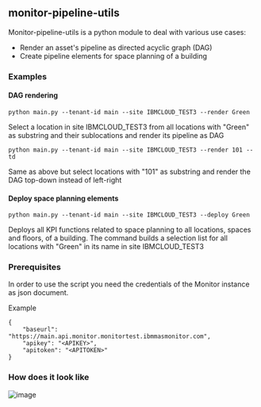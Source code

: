 ## monitor-pipeline-utils

Monitor-pipeline-utils is a python module to deal with various use cases:

* Render an asset's pipeline as directed acyclic graph (DAG)
* Create pipeline elements for space planning of a building

### Examples

#### DAG rendering

`python main.py --tenant-id main --site IBMCLOUD_TEST3 --render Green`

Select a location in site IBMCLOUD_TEST3 from all locations with "Green" as substring and their sublocations and render its pipeline as DAG

`python main.py --tenant-id main --site IBMCLOUD_TEST3 --render 101 --td`

Same as above but select locations with "101" as substring and render the DAG top-down instead of left-right

#### Deploy space planning elements

`python main.py --tenant-id main --site IBMCLOUD_TEST3 --deploy Green`

Deploys all KPI functions related to space planning to all locations, spaces and floors, of a building.
The command builds a selection list for all locations with "Green" in its name in site IBMCLOUD_TEST3

### Prerequisites

In order to use the script you need the credentials of the Monitor instance as json document.

Example

```
{
    "baseurl": "https://main.api.monitor.monitortest.ibmmasmonitor.com",
    "apikey": "<APIKEY>",
    "apitoken": "<APITOKEN>"
}
```

### How does it look like

![image](https://github.com/ibm-watson-iot/maximo-asset-monitor-pipeline-utils/assets/11428923/a63ed977-dbb6-4690-bf8e-0d1b23adcb5e)

